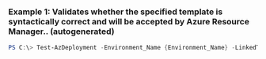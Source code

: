 ### Example 1: Validates whether the specified template is syntactically correct and will be accepted by Azure Resource Manager.. (autogenerated)
```powershell
PS C:\> Test-AzDeployment -Environment_Name {Environment_Name} -LinkedTemplateStorageAccount_AccessToken {LinkedTemplateStorageAccount_AccessToken} -LinkedTemplateStorageAccount_BaseUri {LinkedTemplateStorageAccount_BaseUri} -Location westus -Location_Name {Location_Name} -Location_Name_Primary {Location_Name_Primary} -Location_Prefix {Location_Prefix} -Location_Prefix_Primary {Location_Prefix_Primary} -Name_Suffix {Name_Suffix} -TemplateFile D:\Azure\Templates\EngineeringSite.json -TemplateParameterFile D:\Azure\Templates\EngSiteParams.json
```

